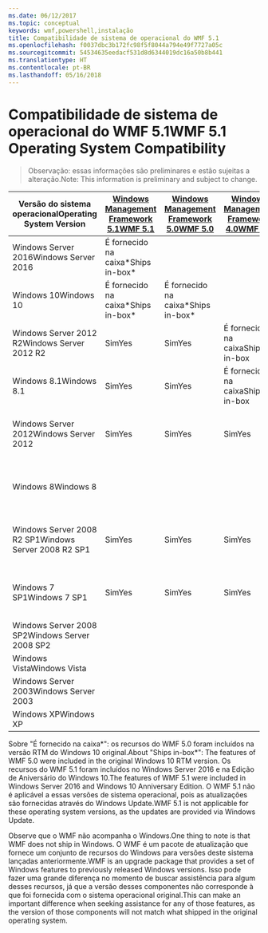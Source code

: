 ```yaml
---
ms.date: 06/12/2017
ms.topic: conceptual
keywords: wmf,powershell,instalação
title: Compatibilidade de sistema de operacional do WMF 5.1
ms.openlocfilehash: f0037dbc3b172fc98f5f8044a794e49f7727a05c
ms.sourcegitcommit: 54534635eedacf531d8d6344019dc16a50b8b441
ms.translationtype: HT
ms.contentlocale: pt-BR
ms.lasthandoff: 05/16/2018
---
```

# <a name="wmf-51-operating-system-compatibility"></a><span data-ttu-id="8d6dc-103">Compatibilidade de sistema de operacional do WMF 5.1</span><span class="sxs-lookup"><span data-stu-id="8d6dc-103">WMF 5.1 Operating System Compatibility</span></span> #

> <span data-ttu-id="8d6dc-104">Observação: essas informações são preliminares e estão sujeitas a alteração.</span><span class="sxs-lookup"><span data-stu-id="8d6dc-104">Note: This information is preliminary and subject to change.</span></span>

| <span data-ttu-id="8d6dc-105">Versão do sistema operacional</span><span class="sxs-lookup"><span data-stu-id="8d6dc-105">Operating System Version</span></span> | [<span data-ttu-id="8d6dc-106">Windows Management Framework 5.1</span><span class="sxs-lookup"><span data-stu-id="8d6dc-106">WMF 5.1</span></span>](https://aka.ms/wmf51download) | [<span data-ttu-id="8d6dc-107">Windows Management Framework 5.0</span><span class="sxs-lookup"><span data-stu-id="8d6dc-107">WMF 5.0</span></span>](https://aka.ms/wmf5download) | [<span data-ttu-id="8d6dc-108">Windows Management Framework 4.0</span><span class="sxs-lookup"><span data-stu-id="8d6dc-108">WMF 4.0</span></span>](https://aka.ms/wmf4download) |  [<span data-ttu-id="8d6dc-109">WMF 3.0</span><span class="sxs-lookup"><span data-stu-id="8d6dc-109">WMF 3.0</span></span>](https://aka.ms/wmf3download) | [<span data-ttu-id="8d6dc-110">WMF 2.0</span><span class="sxs-lookup"><span data-stu-id="8d6dc-110">WMF 2.0</span></span>](https://aka.ms/wmf2download) |
| ------------------------ | ----------- | ----------- | ----------- | ------------ |  ------------- |
| <span data-ttu-id="8d6dc-111">Windows Server 2016</span><span class="sxs-lookup"><span data-stu-id="8d6dc-111">Windows Server 2016</span></span> | <span data-ttu-id="8d6dc-112">É fornecido na caixa\*</span><span class="sxs-lookup"><span data-stu-id="8d6dc-112">Ships in-box\*</span></span> |  |  |  |  |
| <span data-ttu-id="8d6dc-113">Windows 10</span><span class="sxs-lookup"><span data-stu-id="8d6dc-113">Windows 10</span></span> | <span data-ttu-id="8d6dc-114">É fornecido na caixa\*</span><span class="sxs-lookup"><span data-stu-id="8d6dc-114">Ships in-box\*</span></span> | <span data-ttu-id="8d6dc-115">É fornecido na caixa\*</span><span class="sxs-lookup"><span data-stu-id="8d6dc-115">Ships in-box\*</span></span>  | | | |
| <span data-ttu-id="8d6dc-116">Windows Server 2012 R2</span><span class="sxs-lookup"><span data-stu-id="8d6dc-116">Windows Server 2012 R2</span></span>| <span data-ttu-id="8d6dc-117">Sim</span><span class="sxs-lookup"><span data-stu-id="8d6dc-117">Yes</span></span> | <span data-ttu-id="8d6dc-118">Sim</span><span class="sxs-lookup"><span data-stu-id="8d6dc-118">Yes</span></span> | <span data-ttu-id="8d6dc-119">É fornecido na caixa</span><span class="sxs-lookup"><span data-stu-id="8d6dc-119">Ships in-box</span></span> |  |  |
| <span data-ttu-id="8d6dc-120">Windows 8.1</span><span class="sxs-lookup"><span data-stu-id="8d6dc-120">Windows 8.1</span></span> | <span data-ttu-id="8d6dc-121">Sim</span><span class="sxs-lookup"><span data-stu-id="8d6dc-121">Yes</span></span> | <span data-ttu-id="8d6dc-122">Sim</span><span class="sxs-lookup"><span data-stu-id="8d6dc-122">Yes</span></span> |  <span data-ttu-id="8d6dc-123">É fornecido na caixa</span><span class="sxs-lookup"><span data-stu-id="8d6dc-123">Ships in-box</span></span> |  |  |
| <span data-ttu-id="8d6dc-124">Windows Server 2012</span><span class="sxs-lookup"><span data-stu-id="8d6dc-124">Windows Server 2012</span></span> | <span data-ttu-id="8d6dc-125">Sim</span><span class="sxs-lookup"><span data-stu-id="8d6dc-125">Yes</span></span> | <span data-ttu-id="8d6dc-126">Sim</span><span class="sxs-lookup"><span data-stu-id="8d6dc-126">Yes</span></span> | <span data-ttu-id="8d6dc-127">Sim</span><span class="sxs-lookup"><span data-stu-id="8d6dc-127">Yes</span></span> |  <span data-ttu-id="8d6dc-128">É fornecido na caixa</span><span class="sxs-lookup"><span data-stu-id="8d6dc-128">Ships in-box</span></span> | |
| <span data-ttu-id="8d6dc-129">Windows 8</span><span class="sxs-lookup"><span data-stu-id="8d6dc-129">Windows 8</span></span> |  |  |  | <span data-ttu-id="8d6dc-130">É fornecido na caixa</span><span class="sxs-lookup"><span data-stu-id="8d6dc-130">Ships in-box</span></span> | |
| <span data-ttu-id="8d6dc-131">Windows Server 2008 R2 SP1</span><span class="sxs-lookup"><span data-stu-id="8d6dc-131">Windows Server 2008 R2 SP1</span></span> | <span data-ttu-id="8d6dc-132">Sim</span><span class="sxs-lookup"><span data-stu-id="8d6dc-132">Yes</span></span> | <span data-ttu-id="8d6dc-133">Sim</span><span class="sxs-lookup"><span data-stu-id="8d6dc-133">Yes</span></span> | <span data-ttu-id="8d6dc-134">Sim</span><span class="sxs-lookup"><span data-stu-id="8d6dc-134">Yes</span></span> |  <span data-ttu-id="8d6dc-135">Sim</span><span class="sxs-lookup"><span data-stu-id="8d6dc-135">Yes</span></span>| <span data-ttu-id="8d6dc-136">É fornecido na caixa</span><span class="sxs-lookup"><span data-stu-id="8d6dc-136">Ships in-box</span></span> |
| <span data-ttu-id="8d6dc-137">Windows 7 SP1</span><span class="sxs-lookup"><span data-stu-id="8d6dc-137">Windows 7 SP1</span></span>  | <span data-ttu-id="8d6dc-138">Sim</span><span class="sxs-lookup"><span data-stu-id="8d6dc-138">Yes</span></span> | <span data-ttu-id="8d6dc-139">Sim</span><span class="sxs-lookup"><span data-stu-id="8d6dc-139">Yes</span></span> | <span data-ttu-id="8d6dc-140">Sim</span><span class="sxs-lookup"><span data-stu-id="8d6dc-140">Yes</span></span> | <span data-ttu-id="8d6dc-141">Sim</span><span class="sxs-lookup"><span data-stu-id="8d6dc-141">Yes</span></span> | <span data-ttu-id="8d6dc-142">É fornecido na caixa</span><span class="sxs-lookup"><span data-stu-id="8d6dc-142">Ships in-box</span></span> |
| <span data-ttu-id="8d6dc-143">Windows Server 2008 SP2</span><span class="sxs-lookup"><span data-stu-id="8d6dc-143">Windows Server 2008 SP2</span></span> | | | | <span data-ttu-id="8d6dc-144">Sim</span><span class="sxs-lookup"><span data-stu-id="8d6dc-144">Yes</span></span> | <span data-ttu-id="8d6dc-145">Sim</span><span class="sxs-lookup"><span data-stu-id="8d6dc-145">Yes</span></span> |
| <span data-ttu-id="8d6dc-146">Windows Vista</span><span class="sxs-lookup"><span data-stu-id="8d6dc-146">Windows Vista</span></span> | | | | | <span data-ttu-id="8d6dc-147">Sim</span><span class="sxs-lookup"><span data-stu-id="8d6dc-147">Yes</span></span> |
| <span data-ttu-id="8d6dc-148">Windows Server 2003</span><span class="sxs-lookup"><span data-stu-id="8d6dc-148">Windows Server 2003</span></span>| | | |  | <span data-ttu-id="8d6dc-149">Sim</span><span class="sxs-lookup"><span data-stu-id="8d6dc-149">Yes</span></span> |
| <span data-ttu-id="8d6dc-150">Windows XP</span><span class="sxs-lookup"><span data-stu-id="8d6dc-150">Windows XP</span></span> | | | |  | <span data-ttu-id="8d6dc-151">Sim</span><span class="sxs-lookup"><span data-stu-id="8d6dc-151">Yes</span></span> |


<span data-ttu-id="8d6dc-152">Sobre "É fornecido na caixa\*": os recursos do WMF 5.0 foram incluídos na versão RTM do Windows 10 original.</span><span class="sxs-lookup"><span data-stu-id="8d6dc-152">About "Ships in-box\*": The features of WMF 5.0 were included in the original Windows 10 RTM version.</span></span>
<span data-ttu-id="8d6dc-153">Os recursos do WMF 5.1 foram incluídos no Windows Server 2016 e na Edição de Aniversário do Windows 10.</span><span class="sxs-lookup"><span data-stu-id="8d6dc-153">The features of WMF 5.1 were included in Windows Server 2016 and Windows 10 Anniversary Edition.</span></span>
<span data-ttu-id="8d6dc-154">O WMF 5.1 não é aplicável a essas versões de sistema operacional, pois as atualizações são fornecidas através do Windows Update.</span><span class="sxs-lookup"><span data-stu-id="8d6dc-154">WMF 5.1 is not applicable for these operating system versions, as the updates are provided via Windows Update.</span></span>


<span data-ttu-id="8d6dc-155">Observe que o WMF não acompanha o Windows.</span><span class="sxs-lookup"><span data-stu-id="8d6dc-155">One thing to note is that WMF does not ship in Windows.</span></span>
<span data-ttu-id="8d6dc-156">O WMF é um pacote de atualização que fornece um conjunto de recursos do Windows para versões deste sistema lançadas anteriormente.</span><span class="sxs-lookup"><span data-stu-id="8d6dc-156">WMF is an upgrade package that provides a set of Windows features to previously released Windows versions.</span></span>
<span data-ttu-id="8d6dc-157">Isso pode fazer uma grande diferença no momento de buscar assistência para algum desses recursos, já que a versão desses componentes não corresponde à que foi fornecida com o sistema operacional original.</span><span class="sxs-lookup"><span data-stu-id="8d6dc-157">This can make an important difference when seeking assistance for any of those features, as the version of those components will not match what shipped in the original operating system.</span></span>
